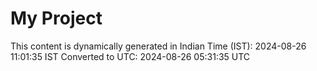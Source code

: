# My Project

This content is dynamically generated in Indian Time (IST): 2024-08-26 11:01:35 IST
Converted to UTC: 2024-08-26 05:31:35 UTC
